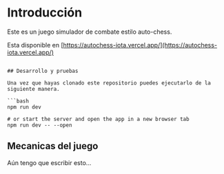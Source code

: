# Introducción

Este es un juego simulador de combate estilo auto-chess.

Esta disponible en [https://autochess-iota.vercel.app/](https://autochess-iota.vercel.app/)
```

## Desarrollo y pruebas

Una vez que hayas clonado este repositorio puedes ejecutarlo de la siguiente manera.

```bash
npm run dev

# or start the server and open the app in a new browser tab
npm run dev -- --open
```

## Mecanicas del juego

Aún tengo que escribir esto...

